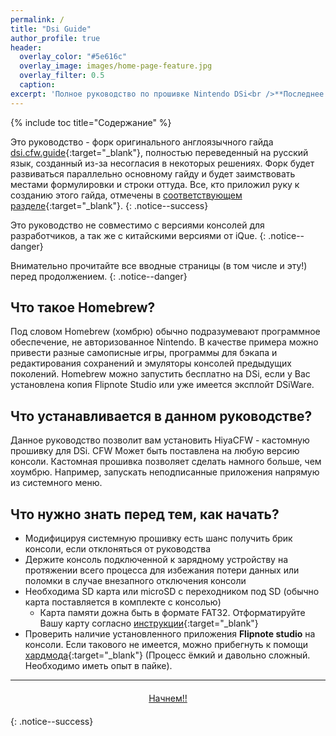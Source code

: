 ```yaml
---
permalink: /
title: "Dsi Guide"
author_profile: true
header:	
  overlay_color: "#5e616c"
  overlay_image: images/home-page-feature.jpg
  overlay_filter: 0.5
  caption:
excerpt: 'Полное руководство по прошивке Nintendo DSi<br />**Последнее изменение:** 03 декабря 2018'
---
```


{% include toc title="Содержание" %}

Это руководство - форк оригинального англоязычного гайда [dsi.cfw.guide](https://dsi.cfw.guide/){:target="_blank"}, полностью переведенный на русский язык, созданный из-за несогласия в некоторых решениях. Форк будет развиваться параллельно основному гайду и будет заимствовать местами формулировки и строки оттуда. Все, кто приложил руку к созданию этого гайда, отмечены в [соответствующем разделе](credits){:target="_blank"}.
{: .notice--success}


Это руководство не совместимо с версиями консолей для разработчиков, а так же с китайскими версиями от iQue.
{: .notice--danger}


Внимательно прочитайте все вводные страницы (в том числе и эту!) перед продолжением.
{: .notice--danger}


## Что такое Homebrew?

Под словом Homebrew (хомбрю) обычно подразумевают программное обеспечение, не авторизованное Nintendo. В качестве примера можно привести разные самописные игры, программы для бэкапа и редактирования сохранений и эмуляторы консолей предыдущих поколений.
Homebrew можно запустить бесплатно на DSi, если у Вас установлена копия Flipnote Studio или уже имеется эксплойт DSiWare.

## Что устанавливается в данном руководстве?
Данное руководство позволит вам установить HiyaCFW - кастомную прошивку для DSi. CFW Может быть поставлена на любую версию консоли.
Кастомная прошивка позволяет сделать намного больше, чем хоумбрю. Например, запускать неподписанные приложения напрямую из системного меню.

## Что нужно знать перед тем, как начать?
- Модифицируя системную прошивку есть шанс получить брик консоли, если отклоняться от руководства
- Держите консоль подключенной к зарядному устройству на протяжении всего процесса для избежания потери данных или поломки в случае внезапного отключения консоли
- Необходима SD карта или microSD с переходником под SD (обычно карта поставляется в комплекте с консолью)
	- Карта памяти дожна быть в формате FAT32. Отформатируйте Вашу карту согласно [инструкции](https://3ds.customfw.xyz/clean_sd#ii-%D1%84%D0%BE%D1%80%D0%BC%D0%B0%D1%82%D0%B8%D1%80%D0%BE%D0%B2%D0%B0%D0%BD%D0%B8%D0%B5-sd-%D0%BA%D0%B0%D1%80%D1%82%D1%8B){:target="_blank"}
- Проверить наличие установленного приложения **Flipnote studio** на консоли. Если такового не имеется, можно прибегнуть к помощи [хардмода](hardmode){:target="_blank"} (Процесс ёмкий и давольно сложный. Необходимо иметь опыт в пайке).

___

<center><a href="get-started" style="margin:20px auto; text-align:center; display:block; width:200px;" class="btn btn--short">Начнем!!</a></center>
{: .notice--success}

